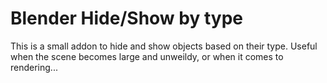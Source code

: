 Blender Hide/Show by type
=========================

This is a small addon to hide and show objects based on their type. Useful when 
the scene becomes large and unweildy, or when it comes to rendering...
